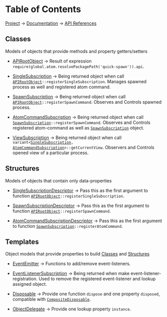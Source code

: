# Table of Contents
[Project](https://github.com/ksxatompackages/quick-spawn) → [Documentation](..) → [API References](.)

## Classes
Models of objects that provide methods and property getters/setters

* [APIRootObject](./classes/api.md) → Result of expression `require(global.atom.resolvePackagePath('quick-spawn')).api`.

* [SingleSubscription](./classes/single-subscription.md) → Being returned object when call <code>[APIRootObject](.classes/api.md)::registerSingleSubscription</code>. Manages spawned process as well and registered atom command.

* [SpawnSubscription](./classes/spawn-subscription.md) → Being returned object when call <code>[APIRootObject](.classes/api.md)::registerSpawnCommand</code>. Observes and Controls spawned process.

* [AtomCommandSubscription](./classes/atom-command-subscription.md) → Being returned object when call <code>[SpawnSubscription](./classes/spawn-subscription.md)::registerSpawnCommand</code>. Observes and Controls registered atom-command as well as [`SpawnSubscription`](./classes/spawn-subscription.md) object.

* [ViewSubscription](./classes/view-subscription.md) → Being returned object when call <code>variant&lt;[SingleSubscription](./classes/single-subscription.md), [AtomCommandSubscription](./classes/atom-command-subscription.md)&gt;::getCurrentView</code>. Observers and Controls opened view of a particular process.

## Structures
Models of objects that contain only data-properties

* [SingleSubscriptionDescriptor](./structures/single-subscription-descriptor.md) → Pass this as the first argument to function <code>[APIRootObject](./classes/api.md)::registerSingleSubscription</code>.

* [SpawnSubscriptionDescriptor](./structures/spawn-subscription-descriptor.md) → Pass this as the first argument to function <code>[APIRootObject](./classes/api.md)::registerSpawnCommand</code>.

* [AtomCommandSubscriptionDescriptor](./structures/atom-command-subscription-descriptor.md) → Pass this as the first argument to function <code>[SpawnSubscription](./classes/spawn-subscription.md)::registerAtomCommand</code>.

## Templates
Object models that provide properties to build [Classes](#classes) and [Structures](#structures)

* [EventEmitter](./templates/event-emitter.md) → Functions to add/remove event-listeners.

* [EventListenerSubscription](./templates/event-listener-subscription.md) → Being returned when make event-listener-registration. Used to remove the registered event-listener and lookup assigned object.

* [Disposable](./templates/disposable.md) → Provide one function `dispose` and one property `disposed`, compatible with [`CompositeDisposable`](https://atom.io/docs/api/v1.11.1/CompositeDisposable).

* [ObjectDelegate](./templates/object-delegate.md) → Provide one lookup property `instance`.

[fixed]: https://cdn.rawgit.com/ksxatompackages/quick-spawn/images-v0.2.0/docs/images/badges/fixed.svg
[stable]: https://cdn.rawgit.com/ksxatompackages/quick-spawn/images-v0.2.0/docs/images/badges/stable.svg
[experimental]: https://cdn.rawgit.com/ksxatompackages/quick-spawn/images-v0.2.0/docs/images/badges/experimental.svg
[deprecated]: https://cdn.rawgit.com/ksxatompackages/quick-spawn/images-v0.2.0/docs/images/badges/deprecated.svg
[required]: https://cdn.rawgit.com/ksxatompackages/quick-spawn/images-v0.2.0/docs/images/badges/required.svg
[optional]: https://cdn.rawgit.com/ksxatompackages/quick-spawn/images-v0.2.0/docs/images/badges/optional.svg
